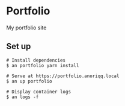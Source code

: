 # Portfolio
My portfolio site

## Set up

```shell
# Install dependencies
$ an portfolio yarn install

# Serve at https://portfolio.anoriqq.local
$ an up portfolio

# Display container logs
$ an logs -f
```
